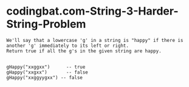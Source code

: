 # codingbat.com-String-3-Harder-String-Problem

	We'll say that a lowercase 'g' in a string is "happy" if there is another 'g' immediately to its left or right. 
	Return true if all the g's in the given string are happy.


	gHappy("xxggxx") 	  -- true
	gHappy("xxgxx") 	  -- false
	gHappy("xxggyygxx") -- false
